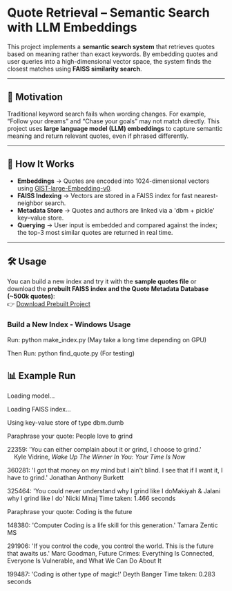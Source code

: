 # Quote Retrieval – Semantic Search with LLM Embeddings  

This project implements a **semantic search system** that retrieves quotes based on meaning rather than exact keywords. By embedding quotes and user queries into a high-dimensional vector space, the system finds the closest matches using **FAISS similarity search**.  

---

## 🎯 Motivation  

Traditional keyword search fails when wording changes. For example, “Follow your dreams” and “Chase your goals” may not match directly. This project uses **large language model (LLM) embeddings** to capture semantic meaning and return relevant quotes, even if phrased differently.  

---

## 🚀 How It Works  

- **Embeddings** → Quotes are encoded into 1024-dimensional vectors using [GIST-large-Embedding-v0](https://huggingface.co/avsolatorio/GIST-large-Embedding-v0).  
- **FAISS Indexing** → Vectors are stored in a FAISS index for fast nearest-neighbor search.  
- **Metadata Store** → Quotes and authors are linked via a 'dbm + pickle' key–value store.  
- **Querying** → User input is embedded and compared against the index; the top-3 most similar quotes are returned in real time.  

---

## 🛠 Usage  

You can build a new index and try it with the **sample quotes file** or download the **prebuilt FAISS index and the Quote Metadata Database (~500k quotes)**:  
👉 [Download Prebuilt Project](https://your-google-drive-link.com)  

### Build a New Index - Windows Usage
Run: python make_index.py (May take a long time depending on GPU)

Then Run: python find_quote.py (For testing)

## 📊 Example Run  
Loading model...

Loading FAISS index...

Using key-value store of type dbm.dumb

Paraphrase your quote: People love to grind


22359: 'You can either complain about it or grind, I choose to grind.'  
&nbsp;&nbsp;&nbsp;&nbsp;Kyle Vidrine, *Wake Up The Winner In You: Your Time Is Now*




360281: 'I got that money on my mind but I ain't blind. I see that if I want it, I have to grind.'
        Jonathan Anthony Burkett

325464: 'You could never understand why I grind like I doMakiyah & Jalani why I grind like I do'
        Nicki Minaj
Time taken: 1.466 seconds


Paraphrase your quote: Coding is the future

148380: 'Computer Coding is a life skill for this generation.'
        Tamara Zentic MS

291906: 'If you control the code, you control the world. This is the future that awaits us.'
        Marc Goodman, Future Crimes: Everything Is Connected, Everyone Is Vulnerable, and What We Can Do About It

199487: 'Coding is other type of magic!'
        Deyth Banger
Time taken: 0.283 seconds

